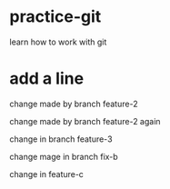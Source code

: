 # practice-git
learn how to work with git

# add a line

change made by branch feature-2

change made by branch feature-2 again

change in branch feature-3

change mage in branch fix-b

change in feature-c
